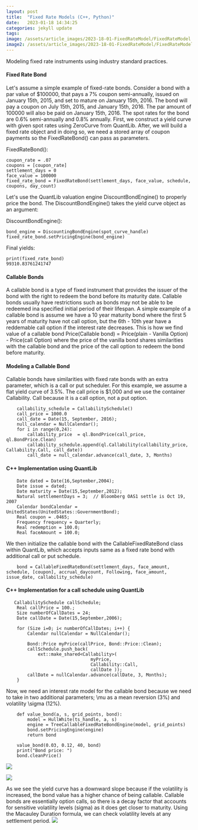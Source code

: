 ```yaml
---
layout: post
title:  "Fixed Rate Models (C++, Python)"
date:   2023-01-18 14:34:25
categories: jekyll update
tags: 
image: /assets/article_images/2023-18-01-FixedRateModel/FixedRateModel.jpg
image2: /assets/article_images/2023-18-01-FixedRateModel/FixedRateModel-mobile.jpg
---
```

Modeling fixed rate instruments using industry standard practices.

#### Fixed Rate Bond
Let's assume a simple example of fixed-rate bonds. Consider a bond with a par value of $100000, that pays a 7% coupon semi-annually, issued on January 15th, 2015, and set to mature on January 15th, 2016. The bond will pay a coupon on July 15th, 2015, and January 15th, 2016. The par amount of 100000 will also be paid on January 15th, 2016. The spot rates for the bond are 0.6% semi-annually and 0.8% annually. 
First, we construct a yield curve with given spot rates using ZeroCurve from QuantLib. After, we will build a fixed rate object and in doing so, we need a stored array of coupon payments so the FixedRateBond() can pass as parameters. 

FixedRateBond():

    coupon_rate = .07
    coupons = [coupon_rate]
    settlement_days = 0
    face_value = 100000
    fixed_rate_bond = FixedRateBond(settlement_days, face_value, schedule, coupons, day_count)

Let's use the QuantLib valuation engine DiscountBondEngine() to properly price the bond. The DiscountBondEngine() takes the yield curve object as an argument:

DiscountBondEngine():

    bond_engine = DiscountingBondEngine(spot_curve_handle)
    fixed_rate_bond.setPricingEngine(bond_engine)

Final yields:

    print(fixed_rate_bond)
    99310.83761241747
    

#### Callable Bonds
A callable bond is a type of fixed instrument that provides the issuer of the bond with the right to redeem the bond before its maturity date. Callable bonds usually have restrictions such as bonds may not be able to be redeemed ina specified initial period of their lifespan. A simple example of a callable bond is assume we have a 10 year maturity bond where the first 5 years of maturity have not call option, but the 6th - 10th year have a reddemable call option if the interest rate decreases. This is how we find value of a callable bond Price(Callable bond) = Price(plain - Vanilla Option) - Price(call Option) where the price of the vanilla bond shares similarities with the callable bond and the price of the call option to redeem the bond before maturity.

#### Modeling a Callable Bond
Callable bonds have similarities with fixed rate bonds with an extra parameter, which is a call or put scheduler. For this example, we assume a flat yield curve of 3.5%. The call price is $1,000 and we use the container Callability. Call because it is a call option, not a put option.

        callability_schedule = CallabilitySchedule()
        call_price = 1000.0
        call_date = Date(15, September, 2016); 
        null_calendar = NullCalendar();
        for i in range(0,24):
            callability_price  = ql.BondPrice(call_price, ql.BondPrice.Clean)
            callability_schedule.append(ql.Callability(callability_price, Callability.Call, call_date))
            call_date = null_calendar.advance(call_date, 3, Months)

#### C++ Implementation using QuantLib

        Date dated = Date(16,September,2004);
        Date issue = dated;
        Date maturity = Date(15,September,2012);
        Natural settlementDays = 3;  // Bloomberg OAS1 settle is Oct 19, 2007
        Calendar bondCalendar = UnitedStates(UnitedStates::GovernmentBond);
        Real coupon = .0465;
        Frequency frequency = Quarterly;
        Real redemption = 100.0;
        Real faceAmount = 100.0;

We then initialize the callable bond with the CallableFixedRateBond class within QuantLib, which accepts inputs same as a fixed rate bond with additional call or put schedule.


        bond = CallableFixedRateBond(settlement_days, face_amount, schedule, [coupon], accrual_daycount, Following, face_amount, issue_date, callability_schedule)



#### C++ Implementation for a call schedule using QuantLib


       CallabilitySchedule callSchedule;
        Real callPrice = 100.;
        Size numberOfCallDates = 24;
        Date callDate = Date(15,September,2006);

        for (Size i=0; i< numberOfCallDates; i++) {
            Calendar nullCalendar = NullCalendar();

            Bond::Price myPrice(callPrice, Bond::Price::Clean);
            callSchedule.push_back(
                ext::make_shared<Callability>(
                                    myPrice,
                                    Callability::Call,
                                    callDate ));
            callDate = nullCalendar.advance(callDate, 3, Months);
        }


Now, we need an interest rate model for the callable bond because we need to take in two additional parameters; \mu as a mean reversion (3%) and volatility \sigma (12%). 

        
        def value_bond(a, s, grid_points, bond): 
            model = HullWhite(ts_handle, a, s)
            engine = TreeCallableFixedRateBondEngine(model, grid_points) 
            bond.setPricingEngine(engine)
            return bond
            
        value_bond(0.03, 0.12, 40, bond) 
        print("Bond price: ")
        bond.cleanPrice()

![](https://user-images.githubusercontent.com/75659218/213588206-11fb5739-b695-469e-8036-7f2c21f29c9e.png)

![](https://user-images.githubusercontent.com/75659218/213615844-72b3a17f-f75e-454b-af36-6551476d42d5.png)


As we see the yield curve has a downward slope because if the volatility is increased, the bond value has a higher chance of being callable. Callable bonds are essentially option calls, so there is a decay factor that accounts for sensitive volatility levels (sigma) as it does get closer to maturity. Using the Macauley Duration formula, we can check volatility levels at any settlement period.
![](https://user-images.githubusercontent.com/75659218/213620640-c87d00c3-d4a7-4b73-8d36-58b46cfabc33.png)


        
        
        
        
        
        
        
        
        
        
        
        
        
        
